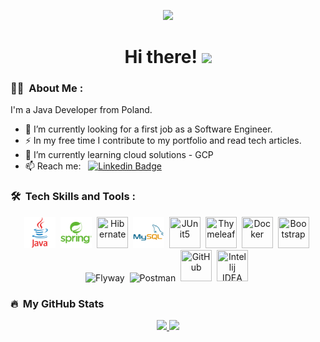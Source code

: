<p align="center"><img src="https://media.giphy.com/media/jdPMeyv9rn0hZHh8n9/giphy.gif" width="100"/></p>


<h1 align="center">Hi there! <img src="https://media.giphy.com/media/hvRJCLFzcasrR4ia7z/giphy.gif" width="40"></h1>

### :woman_technologist: &nbsp;About Me :
I'm a Java Developer from Poland.
- 🔭 I’m currently looking for a first job as a Software Engineer.
- ⚡ In my free time I contribute to my portfolio and read tech articles.
- 🌱 I’m currently learning cloud solutions - GCP
- 📫 Reach me: &nbsp; [![Linkedin Badge](https://img.shields.io/badge/-Igor&nbsp;Bykowski-blue?style=flat&logo=Linkedin&logoColor=white)](https://www.linkedin.com/in/igor-bykowski)


### 🛠 &nbsp;Tech Skills and Tools :

<p align="center">
  <img src="https://github.com/devicons/devicon/blob/master/icons/java/java-original-wordmark.svg" title="Java" alt="Java" width="50" height="50"/>&nbsp;
  <img src="https://github.com/devicons/devicon/blob/master/icons/spring/spring-original-wordmark.svg" title="Spring" alt="Spring" width="50" height="50"/>&nbsp;
  <img src="https://www.vectorlogo.zone/logos/hibernate/hibernate-icon.svg" width="50" height="50" title="Hibernate"/>&nbsp;
<img src="https://github.com/devicons/devicon/blob/master/icons/mysql/mysql-original-wordmark.svg" title="MySQL"  alt="MySQL" width="50" height="50"/>&nbsp;
  <img src="https://junit.org/junit5/assets/img/junit5-logo.png" width="50" height="50" title="JUnit5"/>&nbsp;
  <img src="https://www.thymeleaf.org/images/thymeleaf.png" width="50" height="50" title="Thymeleaf"/>&nbsp;
  <img src="https://cdn.jsdelivr.net/gh/devicons/devicon/icons/docker/docker-plain.svg" width="50" height="50" title="Docker"/>&nbsp;
  <img src="https://cdn.jsdelivr.net/gh/devicons/devicon/icons/bootstrap/bootstrap-original.svg" width="50" height="50" title="Bootstrap"/>&nbsp;
  <img src="https://upload.wikimedia.org/wikipedia/commons/thumb/e/e1/Flyway_logo.svg/1920px-Flyway_logo.svg.png" title="Flyway"  alt="Flyway" width="50" height="50"/>&nbsp;
  <img src="https://www.vectorlogo.zone/logos/getpostman/getpostman-icon.svg" title="Postman"  alt="Postman" width="50" height="50"/>&nbsp;
  <img src="https://cdn.jsdelivr.net/gh/devicons/devicon/icons/git/git-original.svg" width="50" height="50" title="GitHub" />&nbsp;
  <img src="https://upload.wikimedia.org/wikipedia/commons/9/9c/IntelliJ_IDEA_Icon.svg" width="50" height="50" title="Intellij IDEA"/>&nbsp;
</p>


### 🔥 &nbsp;My GitHub Stats
<div align="center">
<a href="https://git.io/streak-stats">
  <img  height="180em" src="https://github-readme-stats.vercel.app/api?username=lyingparachute&show_icons=true&hide_border=true&theme=nord"/>
  <img  height="180em" src="https://github-readme-stats.vercel.app/api/top-langs/?username=lyingparachute&layout=compact&theme=nord&hide_border=true&langs_count=8"/>
</a>



<p align="center"><img src="https://komarev.com/ghpvc/?username=lyingparachute&style=flat-square&color=blue" alt=""></p>


<!--
Here are some ideas to get you started:

- 🔭 I’m currently working on ...
- 🌱 I’m currently learning ...
- 👯 I’m looking to collaborate on ...
- 🤔 I’m looking for help with ...
- 💬 Ask me about ...
- 📫 How to reach me: ...
- 😄 Pronouns: ...
- ⚡ Fun fact: ...
-->
